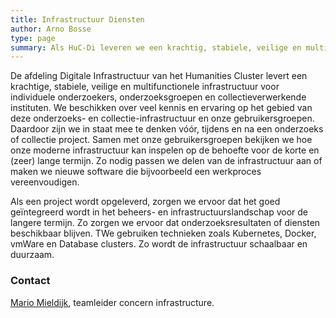 ```yaml
---
title: Infrastructuur Diensten
author: Arno Bosse
type: page
summary: Als HuC-Di leveren we een krachtig, stabiele, veilige en multifunctionele infrastructuur voor individuele onderzoekers, onderzoeksgroepen en collectie verwerkende instituten.
---
```

De afdeling Digitale Infrastructuur van het Humanities Cluster levert een krachtige, stabiele, veilige en multifunctionele infrastructuur voor individuele onderzoekers, onderzoeksgroepen en collectieverwerkende instituten. We beschikken over veel kennis en ervaring op het gebied van deze onderzoeks- en collectie-infrastructuur en onze gebruikersgroepen. Daardoor zijn we in staat mee te denken vóór, tijdens en na een onderzoeks of collectie project. Samen met onze gebruikersgroepen bekijken we hoe onze moderne infrastructuur kan inspelen op de behoefte voor de korte en (zeer) lange termijn. Zo nodig passen we delen van de infrastructuur aan of maken we nieuwe software die bijvoorbeeld een werkproces vereenvoudigen. 
 
Als een project wordt opgeleverd, zorgen we ervoor dat het goed geïntegreerd wordt in het beheers- en infrastructuurslandschap voor de langere termijn. Zo zorgen we ervoor dat onderzoeksresultaten of diensten beschikbaar blijven.  TWe gebruiken technieken zoals Kubernetes, Docker, vmWare en Database clusters. Zo wordt de infrastructuur schaalbaar en duurzaam.

### Contact

[Mario Mieldijk](mailto:concern-infrastructure@di.huc.knaw.nl), teamleider concern infrastructure.
